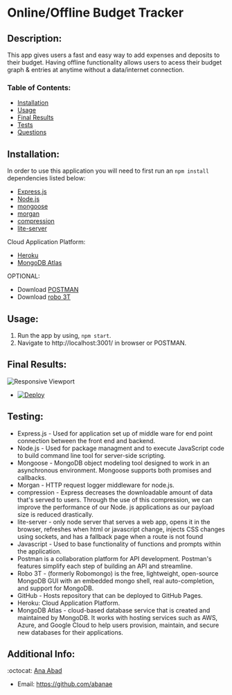 # Online/Offline Budget Tracker

## Description:
This app gives users a fast and easy way to add expenses and deposits to their budget. Having offline functionality allows users to acess their budget graph & entries at anytime without a data/internet connection.
 

   ### Table of Contents:

   - [Installation](#installation)
   - [Usage](#usage)
   - [Final Results](#final-results)
   - [Tests](#testing)
   - [Questions](#additional-info)


## Installation:
  In order to use this application you will need to first run an `npm install` dependencies listed below:
- [Express.js](https://expressjs.com/)
- [Node.js](https://nodejs.org/en/)
- [mongoose](https://www.npmjs.com/package/mongoose)
- [morgan](https://www.npmjs.com/package/morgan)
- [compression](https://www.npmjs.com/package/compression)
- [lite-server](https://www.npmjs.com/package/lite-server)

Cloud Application Platform:
- [Heroku](https://www.heroku.com/) 
- [MongoDB Atlas](https://www.mongodb.com/cloud/atlas)

 OPTIONAL:
- Download [POSTMAN](https://www.postman.com/)
- Download [robo 3T](https://robomongo.org/)


## Usage:
1. Run the app by using, `npm start`. 
2. Navigate to http://localhost:3001/ in browser or  POSTMAN.



## Final Results:
![Responsive Viewport]()
- [![Deploy](https://www.herokucdn.com/deploy/button.svg)](https://gentle-springs-68577.herokuapp.com/)



## Testing:
- Express.js - Used for application set up of middle ware for end point connection between the front end and backend.
- Node.js - Used for package managment and to execute JavaScript code to build command line tool for server-side scripting.
- Mongoose - MongoDB object modeling tool designed to work in an asynchronous environment. Mongoose supports both promises and callbacks.
- Morgan - HTTP request logger middleware for node.js.
- compression - Express decreases the downloadable amount of data that's served to users. Through the use of this compression, we can improve the performance of our Node. js applications as our payload size is reduced drastically.
- lite-server -  only node server that serves a web app, opens it in the browser, refreshes when html or javascript change, injects CSS changes using sockets, and has a fallback page when a route is not found
- Javascript - Used to base functionality of functions and prompts within the application.
- Postman is a collaboration platform for API development. Postman's features simplify each step of building an API and streamline. 
- Robo 3T - (formerly Robomongo) is the free, lightweight, open-source MongoDB GUI with an embedded mongo shell, real auto-completion, and support for MongoDB.
- GitHub - Hosts repository that can be deployed to GitHub Pages. 
- Heroku: Cloud Application Platform.
- MongoDB Atlas -  cloud-based database service that is created and maintained by MongoDB. It works with hosting services such as AWS, Azure, and Google Cloud to help users provision, maintain, and secure new databases for their applications.

## Additional Info:
:octocat: [Ana Abad](https://github.com/abanae)
- Email: https://github.com/abanae 
